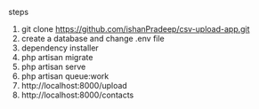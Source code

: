 steps
1. git clone https://github.com/ishanPradeep/csv-upload-app.git
2. create a database and change .env file
3. dependency installer
4. php artisan migrate
5. php artisan serve
6. php artisan queue:work
7. http://localhost:8000/upload
8. http://localhost:8000/contacts

